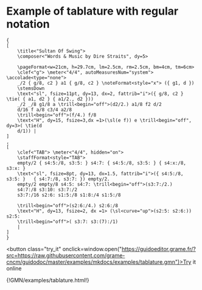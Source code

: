 
# Example of tablature with regular notation

~~~~~~
{
[
	\title<"Sultan Of Swing">
	\composer<"Words & Music by Dire Straits", dy=5>

	\pageFormat<w=21cm, h=29.7cm, lm=2.5cm, rm=2.5cm, bm=4cm, tm=6cm>
	\clef<"g"> \meter<"4/4", autoMeasuresNum="system"> \accolade<type="none">
	_/2 { g/8, c2 } a1 { g/8, c2 } \noteFormat<style="x"> ({ g1, d })
	\stemsDown	
	\text<"sl", fsize=11pt, dy=13, dx=2, fattrib="i">({ g/8, c2 } \tie( { a1, d2 } { a1/2., d2 }))
	_/2 _/8 g1/8 a \trill<begin="off">(d2/2.) a1/8 f2 d/2  
	d/16 f a/8 c3/4 a2/8
	\trill<begin="off">(f/4.) f/8 
	\text<"H", dy=15, fsize=3,dx =1>(\sl(e f)) e \trill<begin="off", dy=3>( \tie(d
	d/1)) |
]
, 
[
	\clef<"TAB"> \meter<"4/4", hidden="on">
	\staffFormat<style="TAB">
	empty/2 { s4:5:/8, s3:5: } s4:7: { s4:5:/8, s3:5: } { s4:x:/8, s3:x: }
	\text<"sl", fsize=8pt, dy=13, dx=1.5, fattrib="i">({ s4:5:/8, s3:5: }	{ s4:7:/8, s3:7: }) empty/2.
	empty/2 empty/8 s4:5: s4:7: \trill<begin="off">(s3:7:/2.)
	s4:7:/8 s3:10: s3:7:/2
	s3:7:/16 s2:6: s1:5:/8 s1:8:/4 s1:5:/8

	\trill<begin="off">(s2:6:/4.) s2:6:/8 
	\text<"H", dy=13, fsize=2, dx =1> (\sl<curve="up">(s2:5: s2:6:)) s2:5: 
	\trill<begin="off">( s3:7: s3:(7):/1)
	|
]
}
~~~~~~


<button class="try_it" onclick=window.open("https://guidoeditor.grame.fr/?src=https://raw.githubusercontent.com/grame-cncm/guidodoc/master/examples/mkdocs/examples/tablature.gmn")>Try it online</button>

{!GMN/examples/tablature.html!}

